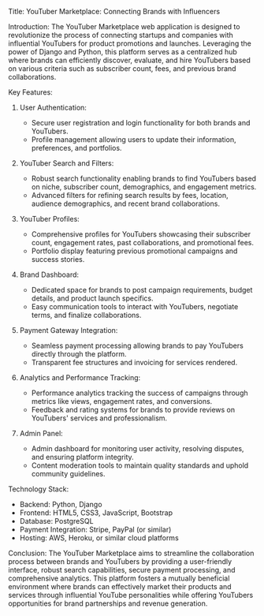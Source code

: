 Title: YouTuber Marketplace: Connecting Brands with Influencers

Introduction:
The YouTuber Marketplace web application is designed to revolutionize the process of connecting startups and companies with influential YouTubers for product promotions and launches. 
Leveraging the power of Django and Python, this platform serves as a centralized hub where brands can efficiently discover, evaluate, and hire YouTubers based on various 
criteria such as subscriber count, fees, and previous brand collaborations.

Key Features:

1. User Authentication:
   - Secure user registration and login functionality for both brands and YouTubers.
   - Profile management allowing users to update their information, preferences, and portfolios.

2. YouTuber Search and Filters:
   - Robust search functionality enabling brands to find YouTubers based on niche, subscriber count, demographics, and engagement metrics.
   - Advanced filters for refining search results by fees, location, audience demographics, and recent brand collaborations.

3. YouTuber Profiles:
   - Comprehensive profiles for YouTubers showcasing their subscriber count, engagement rates, past collaborations, and promotional fees.
   - Portfolio display featuring previous promotional campaigns and success stories.

4. Brand Dashboard:
   - Dedicated space for brands to post campaign requirements, budget details, and product launch specifics.
   - Easy communication tools to interact with YouTubers, negotiate terms, and finalize collaborations.

5. Payment Gateway Integration:
   - Seamless payment processing allowing brands to pay YouTubers directly through the platform.
   - Transparent fee structures and invoicing for services rendered.

6. Analytics and Performance Tracking:
   - Performance analytics tracking the success of campaigns through metrics like views, engagement rates, and conversions.
   - Feedback and rating systems for brands to provide reviews on YouTubers' services and professionalism.

7. Admin Panel:
   - Admin dashboard for monitoring user activity, resolving disputes, and ensuring platform integrity.
   - Content moderation tools to maintain quality standards and uphold community guidelines.

Technology Stack:
- Backend: Python, Django
- Frontend: HTML5, CSS3, JavaScript, Bootstrap
- Database: PostgreSQL
- Payment Integration: Stripe, PayPal (or similar)
- Hosting: AWS, Heroku, or similar cloud platforms

Conclusion:
The YouTuber Marketplace aims to streamline the collaboration process between brands and YouTubers by providing 
a user-friendly interface, robust search capabilities, secure payment processing, and comprehensive analytics. 
This platform fosters a mutually beneficial environment where brands can effectively market their products and services
through influential YouTube personalities while offering YouTubers opportunities for brand partnerships and revenue generation.
